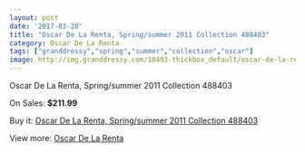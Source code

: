 ```yaml
---
layout: post
date: '2017-03-28'
title: "Oscar De La Renta, Spring/summer 2011 Collection 488403"
category: Oscar De La Renta
tags: ["granddressy","spring","summer","collection","oscar"]
image: http://img.granddressy.com/18493-thickbox_default/oscar-de-la-renta-spring-summer-2011-collection-488403.jpg
---
```

Oscar De La Renta, Spring/summer 2011 Collection 488403

On Sales: **$211.99**
<a href="https://www.granddressy.com/en/oscar-de-la-renta/17476-oscar-de-la-renta-spring-summer-2011-collection-488403.html"><amp-img layout="responsive" width="600" height="600" src="//img.granddressy.com/18493-thickbox_default/oscar-de-la-renta-spring-summer-2011-collection-488403.jpg" alt="Oscar De La Renta, Spring/summer 2011 Collection 488403 0" /></a>

Buy it: [Oscar De La Renta, Spring/summer 2011 Collection 488403](https://www.granddressy.com/en/oscar-de-la-renta/17476-oscar-de-la-renta-spring-summer-2011-collection-488403.html "Oscar De La Renta, Spring/summer 2011 Collection 488403")

View more: [Oscar De La Renta](https://www.granddressy.com/en/90-oscar-de-la-renta "Oscar De La Renta")